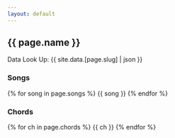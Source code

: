 ```yaml
---
layout: default
---
```

## {{ page.name }}

Data Look Up:
{{ site.data.[page.slug] | json }}

### Songs

{% for song in page.songs %}
{{ song }}
{% endfor %}

### Chords

{% for ch in page.chords %}
{{ ch }}
{% endfor %}